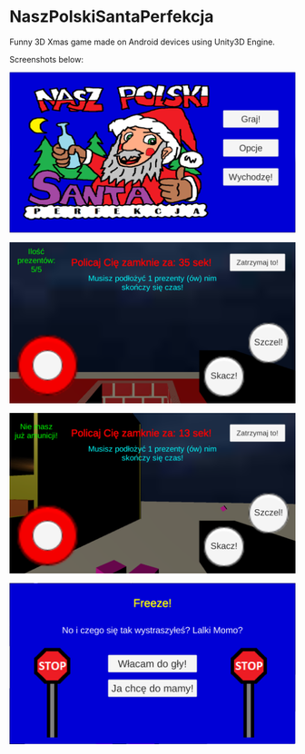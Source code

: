 # NaszPolskiSantaPerfekcja
Funny 3D Xmas game made on Android devices using Unity3D Engine.

Screenshots below:

![example1](./images/1.png)

![example2](./images/2.png)

![example3](./images/3.png)

![example4](./images/4.png)
